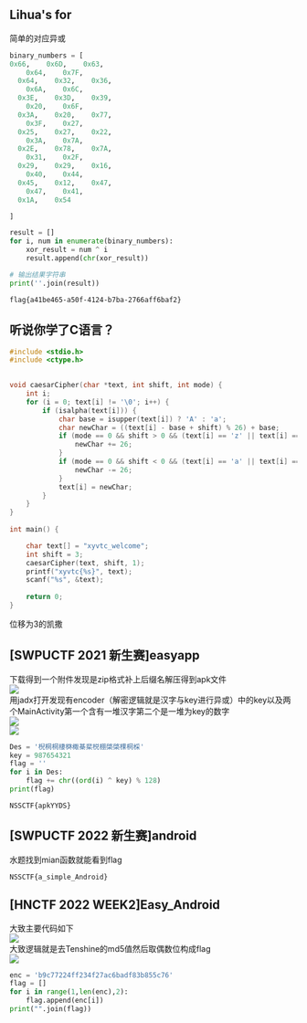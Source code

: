 ## Lihua's for
简单的对应异或  
```python
binary_numbers = [    
0x66,    0x6D,    0x63,  
    0x64,    0x7F,    
  0x64,    0x32,    0x36,  
    0x6A,    0x6C,    
  0x3E,    0x3D,    0x39,  
    0x20,    0x6F,    
  0x3A,    0x20,    0x77,  
    0x3F,    0x27,    
  0x25,    0x27,    0x22,  
    0x3A,    0x7A,    
  0x2E,    0x78,    0x7A,  
    0x31,    0x2F,    
  0x29,    0x29,    0x16,  
    0x40,    0x44,    
  0x45,    0x12,    0x47,  
    0x47,    0x41,    
  0x1A,    0x54

]

result = []
for i, num in enumerate(binary_numbers):
    xor_result = num ^ i
    result.append(chr(xor_result))

# 输出结果字符串
print(''.join(result))
```
```
flag{a41be465-a50f-4124-b7ba-2766aff6baf2}
```
## 听说你学了C语言？
``` c
#include <stdio.h>  
#include <ctype.h>  
  

void caesarCipher(char *text, int shift, int mode) {  
    int i;  
    for (i = 0; text[i] != '\0'; i++) {  
        if (isalpha(text[i])) {  
            char base = isupper(text[i]) ? 'A' : 'a';  
            char newChar = ((text[i] - base + shift) % 26) + base;  
            if (mode == 0 && shift > 0 && (text[i] == 'z' || text[i] == 'Z') && newChar < base) {  
                newChar += 26;  
            }  
            if (mode == 0 && shift < 0 && (text[i] == 'a' || text[i] == 'A') && newChar > base) {  
                newChar -= 26;  
            }  
            text[i] = newChar;  
        }  
    }  
}  
  
int main() {  

    char text[] = "xyvtc_welcome";  
    int shift = 3; 
    caesarCipher(text, shift, 1); 
    printf("xyvtc{%s}", text);  
    scanf("%s", &text);
  
    return 0;  
}
```
位移为3的凯撒  
## [SWPUCTF 2021 新生赛]easyapp
下载得到一个附件发现是zip格式补上后缀名解压得到apk文件  
![](https://gitee.com/jiangshan-thirteen/24-palpitate/raw/master/20250302201650.png)  
用jadx打开发现有encoder（解密逻辑就是汉字与key进行异或）中的key以及两个MainActivity第一个含有一堆汉字第二个是一堆为key的数字  
![](https://gitee.com/jiangshan-thirteen/24-palpitate/raw/master/20250302201841.png)  
![](https://gitee.com/jiangshan-thirteen/24-palpitate/raw/master/20250302201904.png)  
```python
Des = '棿棢棢棲棥棷棊棐棁棚棨棨棵棢棌'
key = 987654321
flag = ''
for i in Des:
    flag += chr((ord(i) ^ key) % 128)
print(flag)
```
```
NSSCTF{apkYYDS}
```
## [SWPUCTF 2022 新生赛]android  
水题找到mian函数就能看到flag
```
NSSCTF{a_simple_Android}
```
## [HNCTF 2022 WEEK2]Easy_Android  
大致主要代码如下  
![](https://gitee.com/jiangshan-thirteen/24-palpitate/raw/master/20250302203619.png)  
大致逻辑就是去Tenshine的md5值然后取偶数位构成flag  
![](https://gitee.com/jiangshan-thirteen/24-palpitate/raw/master/20250302213052.png)
```python
enc = 'b9c77224ff234f27ac6badf83b855c76'
flag = []
for i in range(1,len(enc),2):
    flag.append(enc[i])
print("".join(flag))
```
